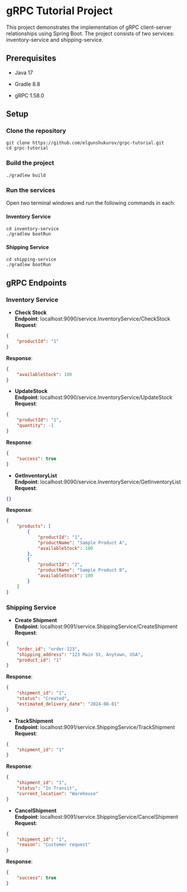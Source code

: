 gRPC Tutorial Project
=====================

This project demonstrates the implementation of gRPC client-server relationships using Spring Boot.
The project consists of two services: inventory-service and shipping-service.


Prerequisites
-------------

*   Java 17

*   Gradle 8.8

*   gRPC 1.58.0


Setup
-----

### Clone the repository
```
git clone https://github.com/elgunshukurov/grpc-tutorial.git
cd grpc-tutorial
```

### Build the project
```
./gradlew build
```

### Run the services

Open two terminal windows and run the following commands in each:

#### Inventory Service
```
cd inventory-service
./gradlew bootRun
```

#### Shipping Service
```
cd shipping-service
./gradlew bootRun
```

gRPC Endpoints
--------------

### Inventory Service

*   **Check Stock**\
    **Endpoint**: localhost:9090/service.InventoryService/CheckStock\
    **Request**:

``` json
{
    "productId": "1"
}
```
**Response**:
``` json
{
    "availableStock": 100
}
```

*  **UpdateStock**\
   **Endpoint**: localhost:9090/service.InventoryService/UpdateStock\
   **Request**:
``` json
{
    "productId": "1",
    "quantity": -1
}
```
**Response**:
``` json
{
    "success": true
}
```

*   **GetInventoryList**\
    **Endpoint**: localhost:9090/service.InventoryService/GetInventoryList\
    **Request**:
``` json
{}
```
**Response**:
``` json
{
    "products": [
        {
            "productId": "1",
            "productName": "Sample Product A",
            "availableStock": 100
        },
        {
            "productId": "2",
            "productName": "Sample Product B",
            "availableStock": 100
        }
    ]
}
```

### Shipping Service

*   **Create Shipment**\
    **Endpoint**: localhost:9091/service.ShippingService/CreateShipment\
    **Request**:
``` json
{
    "order_id": "order-123",
    "shipping_address": "123 Main St, Anytown, USA",
    "product_id": "1"
}
```
**Response**:
``` json
{
    "shipment_id": "1",
    "status": "Created",
    "estimated_delivery_date": "2024-08-01"
}

```
* **TrackShipment**\
  **Endpoint**: localhost:9091/service.ShippingService/TrackShipment\
  **Request**:
``` json
{
    "shipment_id": "1"
}
```
**Response**:
``` json
{
    "shipment_id": "1",
    "status": "In Transit",
    "current_location": "Warehouse"
}
```
*   **CancelShipment**\
    **Endpoint**: localhost:9091/service.ShippingService/CancelShipment\
    **Request**:
``` json
{
    "shipment_id": "1",
    "reason": "Customer request"
}
```
**Response**:
``` json
{
    "success": true
}
```